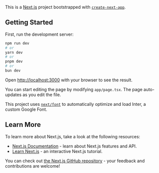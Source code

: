 This is a [Next.js](https://nextjs.org/) project
bootstrapped with
[`create-next-app`](https://github.com/vercel/next.js/tree/canary/packages/create-next-app).

## Getting Started

First, run the development server:

```bash
npm run dev
# or
yarn dev
# or
pnpm dev
# or
bun dev
```

Open [http://localhost:3000](http://localhost:3000) with
your browser to see the result.

You can start editing the page by modifying `app/page.tsx`.
The page auto-updates as you edit the file.

This project uses
[`next/font`](https://nextjs.org/docs/basic-features/font-optimization)
to automatically optimize and load Inter, a custom Google
Font.

## Learn More

To learn more about Next.js, take a look at the following
resources:

- [Next.js Documentation](https://nextjs.org/docs) - learn
  about Next.js features and API.
- [Learn Next.js](https://nextjs.org/learn) - an interactive
  Next.js tutorial.

You can check out
[the Next.js GitHub repository](https://github.com/vercel/next.js/) -
your feedback and contributions are welcome!
